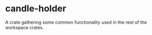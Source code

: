 # candle-holder

A crate gathering some common functionality used in the rest of the workspace crates.
